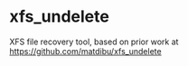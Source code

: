 # xfs_undelete

XFS file recovery tool, based on prior work at https://github.com/matdibu/xfs_undelete
